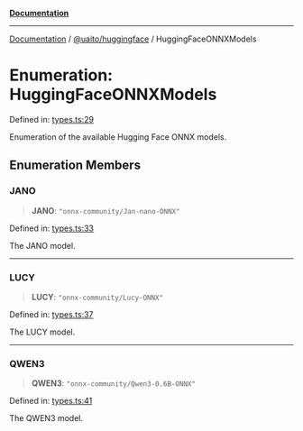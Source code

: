 [**Documentation**](../../../README.md)

***

[Documentation](../../../README.md) / [@uaito/huggingface](../README.md) / HuggingFaceONNXModels

# Enumeration: HuggingFaceONNXModels

Defined in: [types.ts:29](https://github.com/elribonazo/uaito/blob/6936f8ff79845312a8065c6fe5b6c9a6c7758a46/packages/huggingFace/src/types.ts#L29)

Enumeration of the available Hugging Face ONNX models.

## Enumeration Members

### JANO

> **JANO**: `"onnx-community/Jan-nano-ONNX"`

Defined in: [types.ts:33](https://github.com/elribonazo/uaito/blob/6936f8ff79845312a8065c6fe5b6c9a6c7758a46/packages/huggingFace/src/types.ts#L33)

The JANO model.

***

### LUCY

> **LUCY**: `"onnx-community/Lucy-ONNX"`

Defined in: [types.ts:37](https://github.com/elribonazo/uaito/blob/6936f8ff79845312a8065c6fe5b6c9a6c7758a46/packages/huggingFace/src/types.ts#L37)

The LUCY model.

***

### QWEN3

> **QWEN3**: `"onnx-community/Qwen3-0.6B-ONNX"`

Defined in: [types.ts:41](https://github.com/elribonazo/uaito/blob/6936f8ff79845312a8065c6fe5b6c9a6c7758a46/packages/huggingFace/src/types.ts#L41)

The QWEN3 model.
